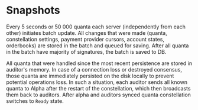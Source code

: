 # Snapshots

Every 5 seconds or 50 000 quanta each server (independently from each other) initiates batch update. All 
changes that were made (quanta, constellation settings, payment provider cursors, account states, orderbooks) 
are stored in the batch and queued for saving. After all quanta in the batch have majority of signatures, the 
batch is saved to DB.

All quanta that were handled since the most recent persistence are stored in auditor's memory. In case of a 
connection loss or destroyed consensus, those quanta are immediately persisted on the disk locally to prevent 
potential operations loss. In such a situation, each auditor sends all known quanta to Alpha after the restart
 of the constellation, which then broadcasts them back to auditors. After alpha and auditors synced quanta 
constellation switches to `Ready` state.
